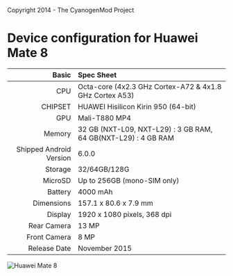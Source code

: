 Copyright 2014 - The CyanogenMod Project

Device configuration for Huawei Mate 8
=====================================

Basic   | Spec Sheet
-------:|:-------------------------
CPU     | Octa-core (4x2.3 GHz Cortex-A72 & 4x1.8 GHz Cortex A53)
CHIPSET | HUAWEI Hisilicon Kirin 950 (64-bit)
GPU     | Mali-T880 MP4
Memory  | 32 GB (NXT-L09, NXT-L29) : 3 GB RAM, 64 GB(NXT-L29) : 4 GB RAM
Shipped Android Version | 6.0.0
Storage | 32/64GB/128G
MicroSD | Up to 256GB (mono-SIM only)
Battery | 4000 mAh
Dimensions | 157.1 x 80.6 x 7.9 mm
Display | 1920 x 1080 pixels, 368 dpi
Rear Camera  | 13 MP
Front Camera | 8 MP
Release Date | November 2015


![Huawei Mate 8](http://files.paulfasola.fr/CyanogenMod/Huawei-Mate-8.jpg "Huawei Mate 8")
